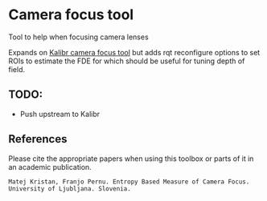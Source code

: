 # Camera focus tool
Tool to help when focusing camera lenses

Expands on [Kalibr camera focus tool](https://github.com/ethz-asl/kalibr/wiki/camera-focus)
but adds rqt reconfigure options to set ROIs to estimate the FDE for which should be useful for tuning depth of field.

## TODO:
- Push upstream to Kalibr

## References

Please cite the appropriate papers when using this toolbox or parts of it in an academic publication.

    Matej Kristan, Franjo Pernu. Entropy Based Measure of Camera Focus. University of Ljubljana. Slovenia.
